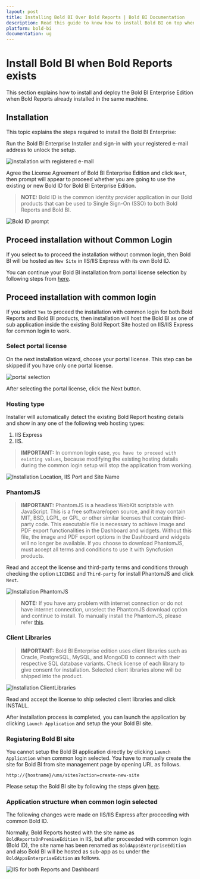 ```yaml
---
layout: post
title: Installing Bold BI Over Bold Reports | Bold BI Documentation
description: Read this guide to know how to install Bold BI on top when Bold Reports installed already in that server.
platform: bold-bi
documentation: ug
---
```


# Install Bold BI when Bold Reports exists

This section explains how to install and deploy the Bold BI Enterprise Edition when Bold Reports already installed in the same machine. 

## Installation

This topic explains the steps required to install the Bold BI Enterprise:

Run the Bold BI Enterprise Installer and sign-in with your registered e-mail address to unlock the setup.

![installation with registered e-mail](/static/assets/installation-and-deployment/images/installation-sign-in.png)

Agree the License Agreement of Bold BI Enterprise Edition and click `Next`, then prompt will appear to proceed whether you are going to use the existing or new Bold ID for Bold BI Enterprise Edition.

> **NOTE:**  Bold ID is the common identity provider application in our Bold products that can be used to Single Sign-On (SSO) to both Bold Reports and Bold BI.  

![Bold ID prompt](/static/assets/installation-and-deployment/images/boldid-prompt.png)

## Proceed installation without Common Login

If you select `No` to  proceed the installation without common login, then Bold BI will be hosted as `New Site` in IIS/IIS Express with its own Bold ID.

You can continue your Bold BI installation from portal license selection by following steps from [here](/deploying-bold-bi/deploying-in-windows/installation-and-deployment/#select-portal-license).  

## Proceed installation with common login

If you select `Yes` to proceed the installation with common login for both Bold Reports and Bold BI products, then installation will host the Bold BI as one of sub application inside the existing Bold Report Site hosted on IIS/IIS Express for common login to work.

### Select portal license

On the next installation wizard, choose your portal license. This step can be skipped if you have only one portal license.

![portal selection](/static/assets/installation-and-deployment/images/portal-plans-selection.png)

After selecting the portal license, click the Next button.

### Hosting type

Installer will automatically detect the existing Bold Report hosting details and show in any one of the following web hosting types:

1. IIS Express
2. IIS.

> **IMPORTANT:**  In common login case, `you have to proceed with existing values`, because modifying the existing hosting details during the common login setup will stop the application from working.

![Installation Location, IIS Port and Site Name](/static/assets/installation-and-deployment/images/installation-IIS.png)

### PhantomJS

> **IMPORTANT:** PhantomJS is a headless WebKit scriptable with JavaScript. This is a free software/open source, and it may contain MIT, BSD, LGPL, or GPL, or other similar licenses that contain third-party code. This executable file is necessary to achieve Image and PDF export functionalities in the Dashboard and widgets. Without this file, the image and PDF export options in the Dashboard and widgets will no longer be available. If you choose to download PhantomJS, must accept all terms and conditions to use it with Syncfusion products.

Read and accept the license and third-party terms and conditions through checking the option `LICENSE` and `Third-party` for install PhantomJS and click `Next`.

![Installation PhantomJS](/static/assets/installation-and-deployment/images/installation-phantomjs.png)  

> **NOTE:** If you have any problem with internet connection or do not have internet connection, unselect the PhantomJS download option and continue to install. To manually install the PhantomJS, please refer [this](/faq/how-to-install-phantomjs-manually/).

### Client Libraries

> **IMPORTANT:** Bold BI Enterprise edition uses client libraries such as Oracle, PostgreSQL, MySQL, and MongoDB to connect with their respective SQL database variants. Check license of each library to give consent for installation. Selected client libraries alone will be shipped into the product.

![Installation ClientLibraries](/static/assets/installation-and-deployment/images/installation-clientlibraries.png)

Read and accept the license to ship selected client libraries and click INSTALL.

After installation process is completed, you can launch the application by clicking `Launch Application` and setup the your Bold BI site.

### Registering Bold BI site

You cannot setup the Bold BI application directly by clicking `Launch Application` when common login selected. You have to manually create the site for Bold BI from site management page by opening URL as follows.

`http://{hostname}/ums/sites?action=create-new-site` 

Please setup the Bold BI site by following the steps given [here](/multi-tenancy/create-new-site/).

### Application structure when common login selected

The following changes were made on IIS/IIS Express after proceeding with common Bold ID.  

Normally, Bold Reports hosted with the site name as `BoldReportsOnPremiseEdition` in IIS, but after proceeded with common login (Bold ID), the site name has been renamed as `BoldAppsEnterpriseEdition` and also Bold BI will be hosted as sub-app as `bi` under the `BoldAppsEnterpriseEdition` as follows.

![IIS for both Reports and Dashboard](/static/assets/installation-and-deployment/images/iis-reports-bi.png)  